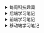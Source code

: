 <details> 
    <summary>每周科技趣闻</summary>
    <a href="./techweek/techweek.md">第一期</a>
</details>


<details> 
    <summary>后端学习笔记</summary>
</details>

<details> 
    <summary>前端学习笔记</summary>
</details>

<details> 
    <summary>移动端学习笔记</summary>
</details>

